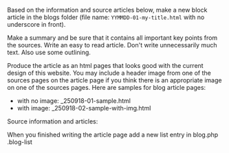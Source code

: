 
Based on the information and source articles below, make a new block article in the blogs folder (file name: `YYMMDD-01-my-title.html` with no underscore in front).

Make a summary and be sure that it contains all important key points from the sources. Write an easy to read article. Don't write unnecessarily much text. Also use some outlining.

Produce the article as an html pages that looks good with the current design of this website. You may include a header image from one of the sources pages on the article page if you think there is an appropriate image on one of the sources pages. Here are samples for blog article pages:

- with no image: _250918-01-sample.html
- with image:    _250918-02-sample-with-img.html

Source information and articles:



When you finished writing the article page add a new list entry in blog.php .blog-list

